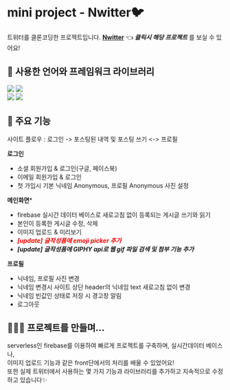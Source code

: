 # mini project - Nwitter🐦 
트위터를 클론코딩한 프로젝트입니다. **[Nwitter](https://eunjeong90.github.io/nwitter "nwitter link")** 👈 _**클릭시 해당 프로젝트**_ 를 보실 수 있어요!  

## 🌈 사용한 언어와 프레임워크 라이브러리
<img src="https://img.shields.io/badge/React-61DAFB?style=for-the-badge&logo=React&logoColor=black" /> <img src="https://img.shields.io/badge/Javascript-F7DF1E?style=for-the-badge&logo=javascript&logoColor=black" />  
<img src="https://img.shields.io/badge/Firebase-FFCA28?style=for-the-badge&logo=firebase&logoColor=black" /> <img src="https://img.shields.io/badge/StyledComponents-DB7093?style=for-the-badge&logo=StyledComponents&logoColor=black" />

## 📌 주요 기능
사이트 플로우 : 로그인 -> 포스팅된 내역 및 포스팅 쓰기 <-> 프로필  

**로그인**  
  - 소셜 회원가입 & 로그인(구글, 페이스북)
  - 이메일 회원가입 & 로그인
  - 첫 가입시 기본 닉네임 Anonymous, 프로필 Anonymous 사진 설정
  
**메인화면***
  - firebase 실시간 데이터 베이스로 새로고침 없이 등록되는 게시글 쓰기와 읽기
  - 본인이 등록한 게시글 수정, 삭제
  - 이미지 업로드 & 미리보기  
  - _**<span style="color:red">[update] 글작성폼에 emoji picker 추가</span>**_
  - _**[update] 글작성폼에 GIPHY api로 웹 gif 파일 검색 및 첨부 기능 추가**_
  
**프로필**
  - 닉네임, 프로필 사진 변경
  - 닉네임 변경시 사이트 상단 header의 닉네임 text 새로고침 없이 변경
  - 닉네임 빈값인 상태로 저장 시 경고창 알림
  - 로그아웃  
  
## 👩🏻‍💻 프로젝트를 만들며...
serverless인 firebase를 이용하여 빠르게 프로젝트를 구축하며, 실시간데이터 베이스나,  
이미지 업로드 기능과 같은 front단에서의 처리를 배울 수 있었어요!  
또한 실제 트위터에서 사용하는 몇 가지 기능과 라이브러리를 추가하고 지속적으로 수정하고 있습니다✨
